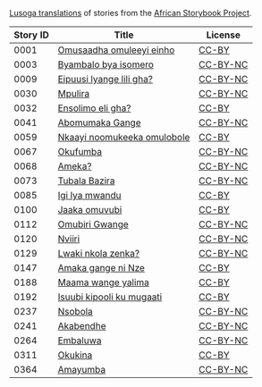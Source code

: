 [Lusoga translations](http://my.africanstorybook.org/language/lusoga) of stories from the [African Storybook Project](http://my.africanstorybook.org).

Story ID | Title | License
-------- | ----- | -------
0001 | [Omusaadha omuleeyi einho](http://africanstorybook.org/stories/omusaadha-omuleeyi-einho) | [CC-BY](https://creativecommons.org/licenses/by/3.0/)
0003 | [Byambalo bya isomero](http://africanstorybook.org/stories/byambalo-bya-isomero) | [CC-BY-NC](https://creativecommons.org/licenses/by-nc/3.0/)
0009 | [Eipuusi lyange lili gha?](http://africanstorybook.org/stories/eipuusi-lyange-lili-gha) | [CC-BY-NC](https://creativecommons.org/licenses/by-nc/3.0/)
0030 | [Mpulira](http://africanstorybook.org/stories/mpulira) | [CC-BY-NC](https://creativecommons.org/licenses/by-nc/3.0/)
0032 | [Ensolimo eli gha?](http://africanstorybook.org/stories/ensolimo-eli-gha) | [CC-BY](https://creativecommons.org/licenses/by/3.0/)
0041 | [Abomumaka Gange](http://africanstorybook.org/stories/abomumaka-gange) | [CC-BY-NC](https://creativecommons.org/licenses/by-nc/3.0/)
0059 | [Nkaayi noomukeeka omulobole](http://africanstorybook.org/stories/nkaayi-noomukeeka-omulobole) | [CC-BY](https://creativecommons.org/licenses/by/3.0/)
0067 | [Okufumba](http://africanstorybook.org/stories/okufumba) | [CC-BY-NC](https://creativecommons.org/licenses/by-nc/3.0/)
0068 | [Ameka?](http://africanstorybook.org/stories/ameka) | [CC-BY-NC](https://creativecommons.org/licenses/by-nc/3.0/)
0073 | [Tubala Bazira](http://africanstorybook.org/stories/tubala-bazira) | [CC-BY-NC](https://creativecommons.org/licenses/by-nc/3.0/)
0085 | [Igi lya mwandu](http://africanstorybook.org/stories/igi-lya-mwandu) | [CC-BY](https://creativecommons.org/licenses/by/3.0/)
0100 | [Jaaka omuvubi](http://africanstorybook.org/stories/jaaka-omuvubi) | [CC-BY](https://creativecommons.org/licenses/by/3.0/)
0112 | [Omubiri Gwange](http://africanstorybook.org/stories/omubiri-gwange-0) | [CC-BY-NC](https://creativecommons.org/licenses/by-nc/3.0/)
0120 | [Nviiri](http://africanstorybook.org/stories/nviiri) | [CC-BY-NC](https://creativecommons.org/licenses/by-nc/3.0/)
0129 | [Lwaki nkola zenka?](http://africanstorybook.org/stories/lwaki-nkola-zenka) | [CC-BY-NC](https://creativecommons.org/licenses/by-nc/3.0/)
0147 | [Amaka gange ni Nze](http://africanstorybook.org/stories/amaka-gange-ni-nze) | [CC-BY](https://creativecommons.org/licenses/by/3.0/)
0188 | [Maama wange yalima](http://africanstorybook.org/stories/maama-wange-yalima) | [CC-BY](https://creativecommons.org/licenses/by/3.0/)
0192 | [Isuubi kipooli ku mugaati](http://africanstorybook.org/stories/isuubi-kipooli-ku-mugaati) | [CC-BY](https://creativecommons.org/licenses/by/3.0/)
0237 | [Nsobola](http://africanstorybook.org/stories/nsobola) | [CC-BY-NC](https://creativecommons.org/licenses/by-nc/3.0/)
0241 | [Akabendhe](http://africanstorybook.org/stories/akabendhe) | [CC-BY-NC](https://creativecommons.org/licenses/by-nc/3.0/)
0264 | [Embaluwa](http://africanstorybook.org/stories/embaluwa) | [CC-BY-NC](https://creativecommons.org/licenses/by-nc/3.0/)
0311 | [Okukina](http://africanstorybook.org/stories/okukina) | [CC-BY](https://creativecommons.org/licenses/by/3.0/)
0364 | [Amayumba](http://africanstorybook.org/stories/amayumba) | [CC-BY-NC](https://creativecommons.org/licenses/by-nc/3.0/)
